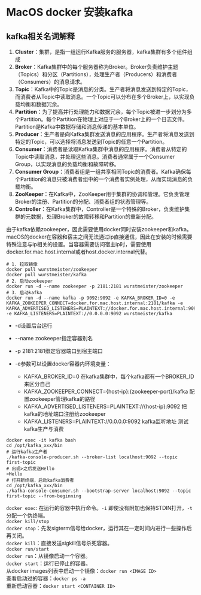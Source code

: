 # MacOS docker 安装kafka

## kafka相关名词解释
1. **Cluster**：集群，是指一组运行Kafka服务的服务器，kafka集群有多个组件组成
2. **Broker**：Kafka集群中的每个服务器称为Broker。Broker负责维护主题（Topics）和分区（Partitions），处理生产者（Producers）和消费者（Consumers）的消息请求。
3. **Topic**：Kafka中的Topic是消息的分类。生产者将消息发送到特定的Topic，而消费者从Topic中读取消息。一个Topic可以分布在多个Broker上，以实现负载均衡和数据冗余。
4. **Partition**：为了提高并行处理能力和数据冗余，每个Topic被进一步划分为多个Partition。每个Partition在物理上对应于一个Broker上的一个日志文件。Partition是Kafka中数据存储和消息传递的基本单位。
5. **Producer**：生产者是向Kafka集群发送消息的应用程序。生产者将消息发送到特定的Topic，可以选择将消息发送到Topic的任意一个Partition。
6. **Consumer**：消费者是读取Kafka集群中消息的应用程序。消费者从特定的Topic中读取消息，并处理这些消息。消费者通常属于一个Consumer Group，以实现消息的负载均衡和故障转移。
7. **Consumer Group**：消费者组是一组共享相同Topic的消费者。Kafka确保每个Partition的消息只被消费者组中的一个消费者实例处理，从而实现消息的负载均衡。
8. **ZooKeeper**：在Kafka中，ZooKeeper用于集群的协调和管理。它负责管理Broker的注册、Partition的分配、消费者组的状态管理等。
9. **Controller**：在Kafka集群中，Controller是一个特殊的Broker，负责维护集群的元数据，处理Broker的故障转移和Partition的重新分配。

由于kafka依赖zookeeper，因此需要使用docker同时安装zookeeper和kafka。
macOS的docker在容器和宿主之间无法通过ip直接通信，因此在安装的时候需要特殊注意与ip相关的设置。当容器需要访问宿主ip时，需要使用docker.for.mac.host.internal或者host.docker.internal代替。

```
# 1. 拉取镜像
docker pull wurstmeister/zookeeper
docker pull wurstmeister/kafka
# 2. 启动zookeeper
docker run -d --name zookeeper -p 2181:2181 wurstmeister/zookeeper
# 3. 启动kafka
docker run -d --name kafka -p 9092:9092 -e KAFKA_BROKER_ID=0 -e KAFKA_ZOOKEEPER_CONNECT=docker.for.mac.host.internal:2181/kafka -e KAFKA_ADVERTISED_LISTENERS=PLAINTEXT://docker.for.mac.host.internal:9092 -e KAFKA_LISTENERS=PLAINTEXT://0.0.0.0:9092 wurstmeister/kafka
```
* -d设置后台运行
* --name zookeeper指定容器别名
* -p 2181:2181绑定容器端口到宿主端口
* -e参数可以设置docker容器内环境变量：

    * KAFKA_BROKER_ID=0 在kafka集群中，每个kafka都有一个BROKER_ID来区分自己
    * KAFKA_ZOOKEEPER_CONNECT={host-ip}:{zookeeper-port}/kafka 配置zookeeper管理kafka的路径
    * KAFKA_ADVERTISED_LISTENERS=PLAINTEXT://{host-ip}:9092 把kafka的地址端口注册给zookeeper
    * KAFKA_LISTENERS=PLAINTEXT://0.0.0.0:9092 kafka监听地址
测试kafka生产与消费
```
docker exec -it kafka bash
cd /opt/kafka_xxx/bin
# 运行kafka生产者
./kafka-console-producer.sh --broker-list localhost:9092 --topic first-topic
# 出现>之后发送Hello
>Hello
# 打开新终端，启动kafka消费者
cd /opt/kafka_xxx/bin
./kafka-console-consumer.sh --bootstrap-server localhost:9092 --topic first-topic --from-beginning
```
`docker exec`: 在运行的容器中执行命令。`-i` 即使没有附加也保持STDIN打开，`-t`分配一个伪终端。   
`docker kill/stop`   
`docker stop`：先发sigterm信号给docker，运行其在一定时间内进行一些操作后再关闭。   
`docker kill`：直接发送sigkill信号杀死容器。    
`docker run/start`  
`docker run`：从镜像启动一个容器。      
`docker start`：运行已停止的容器。    
从docker images列表中启动一个镜像：`docker run <IMAGE ID>`     
查看启动过的容器：`docker ps -a`     
重新启动容器：`docker start <CONTAINER ID>`        
